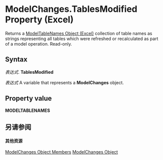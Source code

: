 
# ModelChanges.TablesModified Property (Excel)

Returns a [ModelTableNames Object (Excel)](70fa4b5b-ebc6-9ac9-de6c-40835b1ea12c.md) collection of table names as strings representing all tables which were refreshed or recalculated as part of a model operation. Read-only.


## Syntax

 _表达式_. **TablesModified**

 _表达式_ A variable that represents a **ModelChanges** object.


## Property value

 **MODELTABLENAMES**


## 另请参阅


#### 其他资源


[ModelChanges Object Members](http://msdn.microsoft.com/library/9ecee580-b4aa-9e89-1a6e-70ee31552ec7%28Office.15%29.aspx)
[ModelChanges Object](fd2388eb-48ab-c238-2ffa-8c3f6d20fe36.md)